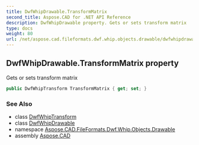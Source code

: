 ```yaml
---
title: DwfWhipDrawable.TransformMatrix
second_title: Aspose.CAD for .NET API Reference
description: DwfWhipDrawable property. Gets or sets transform matrix
type: docs
weight: 80
url: /net/aspose.cad.fileformats.dwf.whip.objects.drawable/dwfwhipdrawable/transformmatrix/
---
```

## DwfWhipDrawable.TransformMatrix property

Gets or sets transform matrix

```csharp
public DwfWhipTransform TransformMatrix { get; set; }
```

### See Also

* class [DwfWhipTransform](../../../aspose.cad.fileformats.dwf.whip.objects/dwfwhiptransform/)
* class [DwfWhipDrawable](../)
* namespace [Aspose.CAD.FileFormats.Dwf.Whip.Objects.Drawable](../../dwfwhipdrawable/)
* assembly [Aspose.CAD](../../../)


